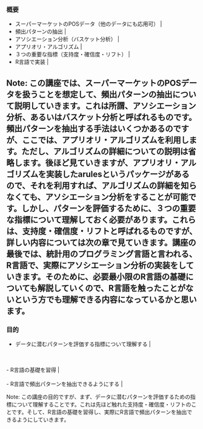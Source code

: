### 概要
- スーパーマーケットのPOSデータ（他のデータにも応用可） |
- 頻出パターンの抽出 |
- アソシエーション分析（バスケット分析） |
- アプリオリ・アルゴリズム |
- ３つの重要な指標（支持度・確信度・リフト） |
- R言語で実装 |


Note: この講座では、スーパーマーケットのPOSデータを扱うことを想定して、頻出パターンの抽出について説明していきます。これは所謂、アソシエーション分析、あるいはバスケット分析と呼ばれるものです。頻出パターンを抽出する手法はいくつかあるのですが、ここでは、アプリオリ・アルゴリズムを利用します。ただし、アルゴリズムの詳細についての説明は省略します。後ほど見ていきますが、アプリオリ・アルゴリズムを実装したarulesというパッケージがあるので、それを利用すれば、アルゴリズムの詳細を知らなくても、アソシエーション分析をすることが可能です。しかし、パターンを評価するために、３つの重要な指標について理解しておく必要があります。これらは、支持度・確信度・リフトと呼ばれるものですが、詳しい内容については次の章で見ていきます。講座の最後では、統計用のプログラミング言語と言われる、R言語で、実際にアソシエーション分析の実装をしていきます。そのために、必要最小限のR言語の基礎についても解説していくので、R言語を触ったことがないという方でも理解できる内容になっているかと思います。
---

### 目的
- データに潜むパターンを評価する指標について理解する |
<br>
<br>
- R言語の基礎を習得 |
<br>
<br>
- R言語で頻出パターンを抽出できるようにする |


Note: この講座の目的ですが、まず、データに潜むパターンを評価するための指標について理解することです。これは先ほど触れた支持度・確信度・リフトのことです。そして、R言語の基礎を習得し、実際にR言語で頻出パターンを抽出できるようにしていきます。
